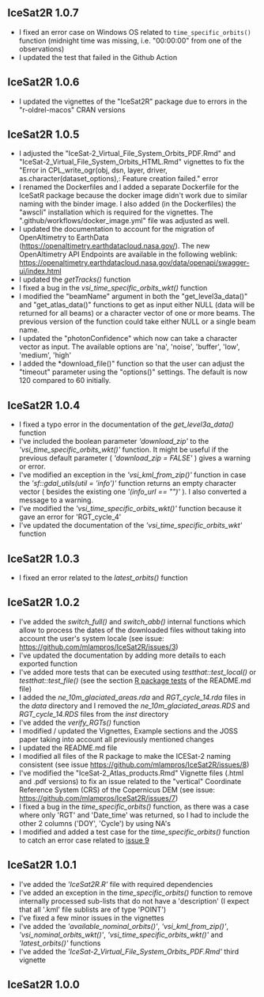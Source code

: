 
## IceSat2R 1.0.7

* I fixed an error case on Windows OS related to `time_specific_orbits()` function (midnight time was missing, i.e. "00:00:00" from one of the observations)
* I updated the test that failed in the Github Action


## IceSat2R 1.0.6

* I updated the vignettes of the "IceSat2R" package due to errors in the "r-oldrel-macos" CRAN versions


## IceSat2R 1.0.5

* I adjusted the "IceSat-2_Virtual_File_System_Orbits_PDF.Rmd" and "IceSat-2_Virtual_File_System_Orbits_HTML.Rmd" vignettes to fix the "Error in CPL_write_ogr(obj, dsn, layer, driver, as.character(dataset_options),: Feature creation failed." error
* I renamed the Dockerfiles and I added a separate Dockerfile for the IceSatR package because the docker image didn't work due to similar naming with the binder image. I also added (in the Dockerfiles) the "awscli" installation which is required for the vignettes. The ".github/workflows/docker_image.yml" file was adjusted as well.
* I updated the documentation to account for the migration of OpenAltimetry to EarthData (https://openaltimetry.earthdatacloud.nasa.gov/). The new OpenAltimetry API Endpoints are available in the following weblink: https://openaltimetry.earthdatacloud.nasa.gov/data/openapi/swagger-ui/index.html
* I updated the *getTracks()* function
* I fixed a bug in the *vsi_time_specific_orbits_wkt()* function
* I modified the "beamName" argument in both the "get_level3a_data()" and "get_atlas_data()" functions to get as input either NULL (data will be returned for all beams) or a character vector of one or more beams. The previous version of the function could take either NULL or a single beam name.
* I updated the  "photonConfidence" which now can take a character vector as input. The available options are 'na', 'noise', 'buffer', 'low', 'medium', 'high'
* I added the *download_file()" function so that the user can adjust the "timeout" parameter using the "options()" settings. The default is now 120 compared to 60 initially.


## IceSat2R 1.0.4

* I fixed a typo error in the documentation of the *get_level3a_data()* function
* I've included the boolean parameter *'download_zip'* to the *'vsi_time_specific_orbits_wkt()'* function. It might be useful if the previous default parameter ( *'download_zip = FALSE'* ) gives a warning or error.
* I've modified an exception in the *'vsi_kml_from_zip()'* function in case the *'sf::gdal_utils(util = 'info')'* function returns an empty character vector ( besides the existing one *'(info_url == "")'* ). I also converted a message to a warning.
* I've modified the *'vsi_time_specific_orbits_wkt()'* function because it gave an error for 'RGT_cycle_4'
* I've updated the documentation of the *'vsi_time_specific_orbits_wkt'* function


## IceSat2R 1.0.3

* I fixed an error related to the *latest_orbits()* function


## IceSat2R 1.0.2

* I've added the *switch_full()* and *switch_abb()* internal functions which allow to process the dates of the downloaded files without taking into account the user's system locale (see issue: https://github.com/mlampros/IceSat2R/issues/3)
* I've updated the documentation by adding more details to each exported function
* I've added more tests that can be executed using *testthat::test_local()* or *testthat::test_file()* (see the section [R package tests](https://github.com/mlampros/IceSat2R#r-package-tests) of the README.md file)
* I added the *ne_10m_glaciated_areas.rda* and *RGT_cycle_14.rda* files in the *data* directory and I removed the *ne_10m_glaciated_areas.RDS* and *RGT_cycle_14.RDS* files from the *inst* directory
* I've added the *verify_RGTs()* function
* I modified / updated the Vignettes, Example sections and the JOSS paper taking into account all previously mentioned changes
* I updated the README.md file
* I modified all files of the R package to make the ICESat-2 naming consistent (see issue https://github.com/mlampros/IceSat2R/issues/8)
* I've modified the "IceSat-2_Atlas_products.Rmd" Vignette files (.html and .pdf versions) to fix an issue related to the "vertical" Coordinate Reference System (CRS) of the Copernicus DEM (see issue: https://github.com/mlampros/IceSat2R/issues/7)
* I fixed a bug in the *time_specific_orbits()* function, as there was a case where only 'RGT' and 'Date_time' was returned, so I had to include the other 2 columns ('DOY', 'Cycle') by using NA's
* I modified and added a test case for the *time_specific_orbits()* function to catch an error case related to [issue 9](https://github.com/mlampros/IceSat2R/issues/9)


## IceSat2R 1.0.1

* I've added the *'IceSat2R.R'* file with required dependencies
* I've added an exception in the *time_specific_orbits()* function to remove internally processed sub-lists that do not have a 'description' (I expect that all '.kml' file sublists are of type 'POINT')
* I've fixed a few minor issues in the vignettes
* I've added the *'available_nominal_orbits()'*, *'vsi_kml_from_zip()'*, *'vsi_nominal_orbits_wkt()'*, *'vsi_time_specific_orbits_wkt()'* and *'latest_orbits()'* functions
* I've added the *'IceSat-2_Virtual_File_System_Orbits_PDF.Rmd'* third vignette 


## IceSat2R 1.0.0
